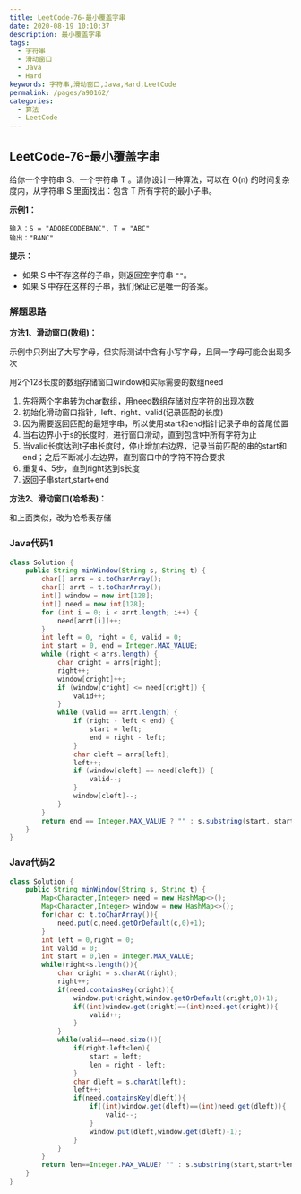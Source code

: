 ```yaml
---
title: LeetCode-76-最小覆盖字串
date: 2020-08-19 10:10:37
description: 最小覆盖字串
tags: 
  - 字符串
  - 滑动窗口
  - Java
  - Hard
keywords: 字符串,滑动窗口,Java,Hard,LeetCode
permalink: /pages/a90162/
categories: 
  - 算法
  - LeetCode
---
```


## LeetCode-76-最小覆盖字串

给你一个字符串 S、一个字符串 T 。请你设计一种算法，可以在 O(n) 的时间复杂度内，从字符串 S 里面找出：包含 T 所有字符的最小子串。

<!--more-->

**示例1：**

```
输入：S = "ADOBECODEBANC", T = "ABC"
输出："BANC"
```

**提示：**

- 如果 S 中不存这样的子串，则返回空字符串 `""`。
- 如果 S 中存在这样的子串，我们保证它是唯一的答案。

### 解题思路

**方法1、滑动窗口(数组)：**

示例中只列出了大写字母，但实际测试中含有小写字母，且同一字母可能会出现多次

用2个128长度的数组存储窗口window和实际需要的数组need

1. 先将两个字串转为char数组，用need数组存储对应字符的出现次数
2. 初始化滑动窗口指针，left、right、valid(记录匹配的长度)
3. 因为需要返回匹配的最短字串，所以使用start和end指针记录子串的首尾位置
4. 当右边界小于s的长度时，进行窗口滑动，直到包含t中所有字符为止
5. 当valid长度达到t子串长度时，停止增加右边界，记录当前匹配的串的start和end；之后不断减小左边界，直到窗口中的字符不符合要求
6. 重复4、5步，直到right达到s长度
7. 返回子串start,start+end

**方法2、滑动窗口(哈希表)：**

和上面类似，改为哈希表存储


### Java代码1

```java
class Solution {
    public String minWindow(String s, String t) {
        char[] arrs = s.toCharArray();
        char[] arrt = t.toCharArray();
        int[] window = new int[128];
        int[] need = new int[128];
        for (int i = 0; i < arrt.length; i++) {
            need[arrt[i]]++;
        }
        int left = 0, right = 0, valid = 0;
        int start = 0, end = Integer.MAX_VALUE;
        while (right < arrs.length) {
            char cright = arrs[right];
            right++;
            window[cright]++;
            if (window[cright] <= need[cright]) {
                valid++;
            }
            while (valid == arrt.length) {
                if (right - left < end) {
                    start = left;
                    end = right - left;
                }
                char cleft = arrs[left];
                left++;
                if (window[cleft] == need[cleft]) {
                    valid--;
                }
                window[cleft]--;
            }
        }
        return end == Integer.MAX_VALUE ? "" : s.substring(start, start + end);
    }
}
```

### Java代码2

```java
class Solution {
    public String minWindow(String s, String t) {
        Map<Character,Integer> need = new HashMap<>();
        Map<Character,Integer> window = new HashMap<>();
        for(char c: t.toCharArray()){
            need.put(c,need.getOrDefault(c,0)+1);
        }
        int left = 0,right = 0;
        int valid = 0;
        int start = 0,len = Integer.MAX_VALUE;
        while(right<s.length()){
            char cright = s.charAt(right);
            right++;
            if(need.containsKey(cright)){
                window.put(cright,window.getOrDefault(cright,0)+1);
                if((int)window.get(cright)==(int)need.get(cright)){
                    valid++;
                }
            }
            while(valid==need.size()){
                if(right-left<len){
                    start = left;
                    len = right - left;
                }
                char dleft = s.charAt(left);
                left++;
                if(need.containsKey(dleft)){
                    if((int)window.get(dleft)==(int)need.get(dleft)){
                        valid--;
                    }
                    window.put(dleft,window.get(dleft)-1);
                }
            }
        }
        return len==Integer.MAX_VALUE? "" : s.substring(start,start+len);
    }
}
```

